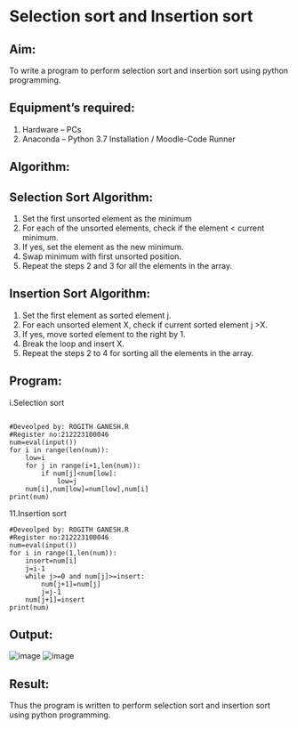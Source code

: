 # Selection sort and Insertion sort
## Aim:
To write a program to perform selection sort and insertion sort using python programming.
## Equipment’s required:
1.	Hardware – PCs
2.	Anaconda – Python 3.7 Installation / Moodle-Code Runner
## Algorithm:
## Selection Sort Algorithm:
1.	Set the first unsorted element as the minimum
2.	For each of the unsorted elements, check if the element < current minimum.
3.	If yes, set the element as the new minimum.
4.	Swap minimum with first unsorted position.
5.	Repeat the steps 2 and 3 for all the elements in the array.
## Insertion Sort Algorithm:
1.	Set the first element as sorted element j.
2.	For each unsorted element X, check if current sorted element j >X.
3.	If yes, move sorted element to the right by 1.
4.	Break the loop and insert X.
5.	Repeat the steps 2 to 4 for sorting all the elements in the array.
## Program:
i.Selection sort
```

#Deveolped by: ROGITH GANESH.R
#Register no:212223100046
num=eval(input())
for i in range(len(num)):
    low=i
    for j in range(i+1,len(num)):
        if num[j]<num[low]:
            low=j
    num[i],num[low]=num[low],num[i]
print(num)

```

11.Insertion sort
```
#Deveolped by: ROGITH GANESH.R
#Register no:212223100046
num=eval(input())
for i in range(1,len(num)):
    insert=num[i]
    j=i-1
    while j>=0 and num[j]>=insert:
        num[j+1]=num[j]
        j=j-1
    num[j+1]=insert
print(num)
```

## Output:
![image](https://github.com/Kavin1311/Sorting-Algorithms/assets/145695724/b2ee3043-11c0-422b-89da-0034aa48282e)
![image](https://github.com/Kavin1311/Sorting-Algorithms/assets/145695724/ef82991c-9721-4d77-9d0c-ad58e772f5e1)


## Result:
Thus the program is written to perform selection sort and insertion sort using python programming.
